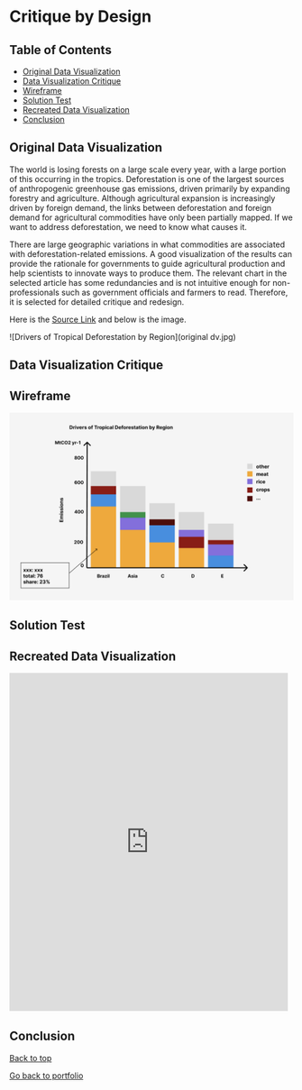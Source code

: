 # Critique by Design

## Table of Contents

- [Original Data Visualization](#original-data-visualization)
- [Data Visualization Critique](#data-visualization-critique)
- [Wireframe](#wireframe)
- [Solution Test](#solution-test)
- [Recreated Data Visualization](#recreated-data-visualization)
- [Conclusion](#conclusion)


## Original Data Visualization

The world is losing forests on a large scale every year, with a large portion of this occurring in the tropics. Deforestation is one of the largest sources of anthropogenic greenhouse gas emissions, driven primarily by expanding forestry and agriculture. Although agricultural expansion is increasingly driven by foreign demand, the links between deforestation and foreign demand for agricultural commodities have only been partially mapped. If we want to address deforestation, we need to know what causes it. 

There are large geographic variations in what commodities are associated with deforestation-related emissions. A good visualization of the results can provide the rationale for governments to guide agricultural production and help scientists to innovate ways to produce them. The relevant chart in the selected article has some redundancies and is not intuitive enough for non-professionals such as government officials and farmers to read. Therefore, it is selected for detailed critique and redesign.

Here is the [Source Link](https://www.sciencedirect.com/science/article/pii/S0959378018314365#fig0005) and below is the image. 

![Drivers of Tropical Deforestation by Region](original dv.jpg)

## Data Visualization Critique

## Wireframe
![Sketch for solution](sketch.png)


## Solution Test

## Recreated Data Visualization
<iframe src="https://public.tableau.com/views/Assignment_16636996624560/1?:showVizHome=no&:embed=true" width="98%" height="600" seamless frameborder="0" scrolling="no"></iframe>   

## Conclusion 










[Back to top](#table-of-contents)

[Go back to portfolio](/README.md)

